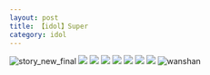 ```yaml
---
layout: post
title: 【idol】Super
category: idol
---
```

![story_new_final](http://rh8cub8wq.hd-bkt.clouddn.com/img/story_new_final_0322.png)
![](http://rh8dao9dj.hd-bkt.clouddn.com/img/gan-220623-2.jpg)
![](http://rh8dao9dj.hd-bkt.clouddn.com/img/gan-220623-1.jpg)
![](http://rh8dao9dj.hd-bkt.clouddn.com/img/super-idol-220603-1.jpg)
![](http://rh8dao9dj.hd-bkt.clouddn.com/img/super-idol-220603-3.PNG)
![](http://rh8dao9dj.hd-bkt.clouddn.com/img/super-idol-220603-2.PNG)
![](http://rh8dao9dj.hd-bkt.clouddn.com/img/jin-220611-1.jpg)
![](http://rh8dao9dj.hd-bkt.clouddn.com/img/idol-220702-1.jpg)
![wanshan](http://rh8cub8wq.hd-bkt.clouddn.com/img/wanshan.png)





  





